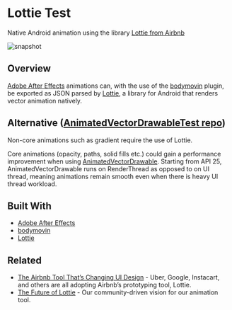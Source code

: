 # Lottie Test
Native Android animation using the library [Lottie from Airbnb](https://github.com/airbnb/lottie-android)

![snapshot](https://user-images.githubusercontent.com/2035397/30226652-ab05c38c-948b-11e7-8f0e-5b241a2b5e42.gif)

## Overview

[Adobe After Effects](http://www.adobe.com/products/aftereffects.html) animations can, with the use of the [bodymovin](https://github.com/bodymovin/bodymovin) plugin, be exported as JSON parsed by [Lottie](https://github.com/airbnb/lottie-android), a library for Android that renders vector animation natively.

## Alternative ([AnimatedVectorDrawableTest repo](https://github.com/domingl/AnimatedVectorDrawableTest))

Non-core animations such as gradient require the use of Lottie.

Core animations (opacity, paths, solid fills etc.) could gain a performance improvement when using [AnimatedVectorDrawable](https://developer.android.com/reference/android/graphics/drawable/AnimatedVectorDrawable.html). Starting from API 25, AnimatedVectorDrawable runs on RenderThread as opposed to on UI thread, meaning animations remain smooth even when there is heavy UI thread workload.

## Built With

* [Adobe After Effects](http://www.adobe.com/products/aftereffects.html)
* [bodymovin](https://github.com/bodymovin/bodymovin)
* [Lottie](https://github.com/airbnb/lottie-android)

## Related

* [The Airbnb Tool That’s Changing UI Design](https://www.fastcodesign.com/90137495/the-airbnb-tool-thats-changing-ui-design) - Uber, Google, Instacart, and others are all adopting Airbnb’s prototyping tool, Lottie.
* [The Future of Lottie](https://airbnb.design/the-future-of-lottie/) - Our community-driven vision for our animation tool.

